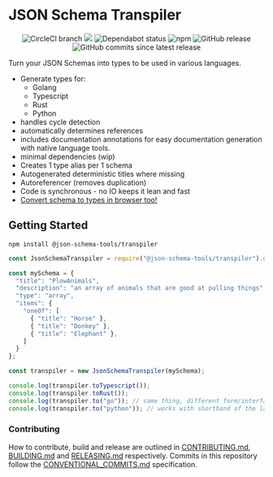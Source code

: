 # JSON Schema Transpiler

<center>
  <span>
    <img alt="CircleCI branch" src="https://img.shields.io/circleci/project/github/json-schema-tools/transpiler/master.svg">
    <img src="https://codecov.io/gh/json-schema-tools/transpiler/branch/master/graph/badge.svg" />
    <img alt="Dependabot status" src="https://api.dependabot.com/badges/status?host=github&repo=json-schema-tools/transpiler" />
    <img alt="npm" src="https://img.shields.io/npm/dt/@json-schema-tools/transpiler.svg" />
    <img alt="GitHub release" src="https://img.shields.io/github/release/json-schema-tools/transpiler.svg" />
    <img alt="GitHub commits since latest release" src="https://img.shields.io/github/commits-since/json-schema-tools/transpiler/latest.svg" />
  </span>
</center>

Turn your JSON Schemas into types to be used in various languages.

- Generate types for:
  - Golang
  - Typescript
  - Rust
  - Python
- handles cycle detection
- automatically determines references
- includes documentation annotations for easy documentation generation with native language tools.
- minimal dependencies (wip)
- Creates 1 type alias per 1 schema
- Autogenerated deterministic titles where missing
- Autoreferencer (removes duplication)
- Code is synchronous - no IO keeps it lean and fast
- [Convert schema to types in browser too!](json-schema.tools)

## Getting Started

`npm install @json-schema-tools/transpiler`

```typescript
const JsonSchemaTranspiler = require("@json-schema-tools/transpiler").default;

const mySchema = {
  "title": "PlowAnimals",
  "description": "an array of animals that are good at pulling things",
  "type": "array",
  "items": {
    "oneOf": [
      { "title": "Horse" },
      { "title": "Donkey" },
      { "title": "Elephant" },
    ]
  }
};

const transpiler = new JsonSchemaTranspiler(mySchema);

console.log(transpiler.toTypescript());
console.log(transpiler.toRust());
console.log(transpiler.to("go")); // same thing, different form/interface
console.log(transpiler.to("python")); // works with shorthand of the language aswell (py or python)
```

### Contributing

How to contribute, build and release are outlined in [CONTRIBUTING.md](CONTRIBUTING.md), [BUILDING.md](BUILDING.md) and [RELEASING.md](RELEASING.md) respectively. Commits in this repository follow the [CONVENTIONAL_COMMITS.md](CONVENTIONAL_COMMITS.md) specification.
